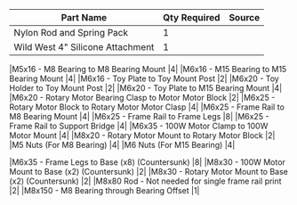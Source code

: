 
| Part Name | Qty Required | Source |
|-----------|--------------|--------|
|Nylon Rod and Spring Pack|1||
Wild West 4" Silicone Attachment	|1|
	
|M5x16 - M8 Bearing to M8 Bearing Mount	|4|
|M6x16 - M15 Bearing to M15 Bearing Mount	|4|
|M6x16 - Toy Plate to Toy Mount Post	|2|
|M6x20 - Toy Holder to Toy Mount Post	|2|
|M6x20 - Toy Plate to M15 Bearing Mount	|4|
|M6x20 - Rotary Motor Bearing Clasp to Motor Motor Block	|2|
|M6x25 - Rotary Motor Block to Rotary Motor Motor Clasp	|4|
|M6x25 - Frame Rail to M8 Bearing Mount	|4|
|M6x25 - Frame Rail to Frame Legs	|8|
|M6x25 - Frame Rail to Support Bridge	|4|
|M6x35 - 100W Motor Clamp to 100W Motor Mount	|4|
|M8x20 - Rotary Motor Mount to Rotary Motor Block	|2|
|M5 Nuts (For M8 Bearing)	|4|
|M6 Nuts (For M15 Bearing)	|4|
	
|M6x35 - Frame Legs to Base (x8) (Countersunk)	|8|
|M8x30 - 100W Motor Mount to Base (x2) (Countersunk)	|2|
|M8x30 - Rotary Motor Mount to Base (x2) (Countersunk)	|2|
|M8x80 Rod - Not needed for single frame rail print	|2|
|M8x150 - M8 Bearing through Bearing Offset	|1|
